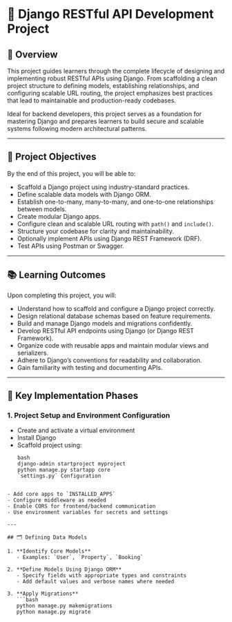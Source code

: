 # 🧩 Django RESTful API Development Project

## 📖 Overview

This project guides learners through the complete lifecycle of designing and implementing robust RESTful APIs using Django. From scaffolding a clean project structure to defining models, establishing relationships, and configuring scalable URL routing, the project emphasizes best practices that lead to maintainable and production-ready codebases.

Ideal for backend developers, this project serves as a foundation for mastering Django and prepares learners to build secure and scalable systems following modern architectural patterns.

---

## 🎯 Project Objectives

By the end of this project, you will be able to:

- Scaffold a Django project using industry-standard practices.
- Define scalable data models with Django ORM.
- Establish one-to-many, many-to-many, and one-to-one relationships between models.
- Create modular Django apps.
- Configure clean and scalable URL routing with `path()` and `include()`.
- Structure your codebase for clarity and maintainability.
- Optionally implement APIs using Django REST Framework (DRF).
- Test APIs using Postman or Swagger.

---

## 📚 Learning Outcomes

Upon completing this project, you will:

- Understand how to scaffold and configure a Django project correctly.
- Design relational database schemas based on feature requirements.
- Build and manage Django models and migrations confidently.
- Develop RESTful API endpoints using Django (or Django REST Framework).
- Organize code with reusable apps and maintain modular views and serializers.
- Adhere to Django’s conventions for readability and collaboration.
- Gain familiarity with testing and documenting APIs.

---

## 🚀 Key Implementation Phases

### 1. Project Setup and Environment Configuration

- Create and activate a virtual environment
- Install Django
- Scaffold project using:
  ```
  bash
  django-admin startproject myproject
  python manage.py startapp core
  `settings.py` Configuration
```

- Add core apps to `INSTALLED_APPS`
- Configure middleware as needed
- Enable CORS for frontend/backend communication
- Use environment variables for secrets and settings

---

## 🗂️ Defining Data Models

1. **Identify Core Models**
   - Examples: `User`, `Property`, `Booking`

2. **Define Models Using Django ORM**
   - Specify fields with appropriate types and constraints
   - Add default values and verbose names where needed

3. **Apply Migrations**
   ```bash
   python manage.py makemigrations
   python manage.py migrate
